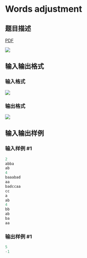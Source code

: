 # Words adjustment

## 题目描述

[problemUrl]: https://uva.onlinejudge.org/index.php?option=com_onlinejudge&Itemid=8&category=21&page=show_problem&problem=1882

[PDF](https://uva.onlinejudge.org/external/109/p10941.pdf)

![](https://cdn.luogu.com.cn/upload/vjudge_pic/UVA10941/51df52c38c4ac0ee801a35ac7f04bdbc636d48b1.png)

## 输入输出格式

### 输入格式

![](https://cdn.luogu.com.cn/upload/vjudge_pic/UVA10941/60a108ab8d04686ea47416d83c5c3a27bb2ea5f5.png)

### 输出格式

![](https://cdn.luogu.com.cn/upload/vjudge_pic/UVA10941/ea2c7efa47b5b6751b36f7a946038239df321af8.png)

## 输入输出样例

### 输入样例 #1

```cpp
2
abba
ab
4
baaabad
aa
badccaa
cc
a
ab
4
bb
ab
ba
aa
```


### 输出样例 #1

```cpp
5
-1
```


